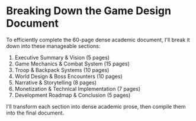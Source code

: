 # Breaking Down the Game Design Document

To efficiently complete the 60-page dense academic document, I'll break it down into these manageable sections:

1. Executive Summary & Vision (5 pages)
2. Game Mechanics & Combat System (15 pages)
3. Troop & Backpack Systems (10 pages)
4. World Design & Boss Encounters (10 pages)
5. Narrative & Storytelling (8 pages)
6. Monetization & Technical Implementation (7 pages)
7. Development Roadmap & Conclusion (5 pages)

I'll transform each section into dense academic prose, then compile them into the final document.
